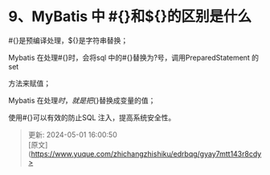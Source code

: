 # 9、MyBatis 中 #{}和${}的区别是什么

#{}是预编译处理，${}是字符串替换；



Mybatis 在处理#{}时，会将sql 中的#{}替换为?号，调用PreparedStatement 的set

方法来赋值；



Mybatis 在处理${}时，就是把${}替换成变量的值；



使用#{}可以有效的防止SQL 注入，提高系统安全性。



> 更新: 2024-05-01 16:00:50  
> [原文](https://www.yuque.com/zhichangzhishiku/edrbqg/gyay7mtt143r8cdy>